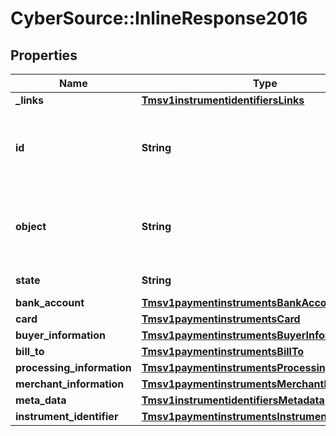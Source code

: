 # CyberSource::InlineResponse2016

## Properties
Name | Type | Description | Notes
------------ | ------------- | ------------- | -------------
**_links** | [**Tmsv1instrumentidentifiersLinks**](Tmsv1instrumentidentifiersLinks.md) |  | [optional] 
**id** | **String** | Unique identification number assigned by CyberSource to the submitted request. | [optional] 
**object** | **String** | Describes type of token. For example: customer, paymentInstrument or instrumentIdentifier. | [optional] 
**state** | **String** | Current state of the token. | [optional] 
**bank_account** | [**Tmsv1paymentinstrumentsBankAccount**](Tmsv1paymentinstrumentsBankAccount.md) |  | [optional] 
**card** | [**Tmsv1paymentinstrumentsCard**](Tmsv1paymentinstrumentsCard.md) |  | [optional] 
**buyer_information** | [**Tmsv1paymentinstrumentsBuyerInformation**](Tmsv1paymentinstrumentsBuyerInformation.md) |  | [optional] 
**bill_to** | [**Tmsv1paymentinstrumentsBillTo**](Tmsv1paymentinstrumentsBillTo.md) |  | [optional] 
**processing_information** | [**Tmsv1paymentinstrumentsProcessingInformation**](Tmsv1paymentinstrumentsProcessingInformation.md) |  | [optional] 
**merchant_information** | [**Tmsv1paymentinstrumentsMerchantInformation**](Tmsv1paymentinstrumentsMerchantInformation.md) |  | [optional] 
**meta_data** | [**Tmsv1instrumentidentifiersMetadata**](Tmsv1instrumentidentifiersMetadata.md) |  | [optional] 
**instrument_identifier** | [**Tmsv1paymentinstrumentsInstrumentIdentifier**](Tmsv1paymentinstrumentsInstrumentIdentifier.md) |  | [optional] 


